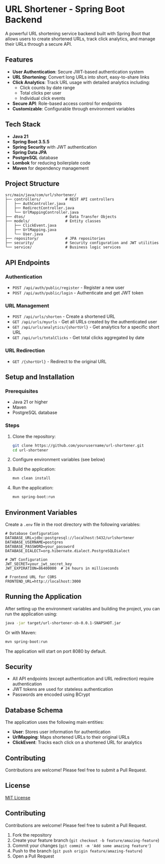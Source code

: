 # URL Shortener - Spring Boot Backend

A powerful URL shortening service backend built with Spring Boot that allows users to create shortened URLs, track click analytics, and manage their URLs through a secure API.

## Features

- **User Authentication**: Secure JWT-based authentication system
- **URL Shortening**: Convert long URLs into short, easy-to-share links
- **Click Analytics**: Track URL usage with detailed analytics including:
    - Click counts by date range
    - Total clicks per user
    - Individual click events
- **Secure API**: Role-based access control for endpoints
- **Customizable**: Configurable through environment variables

## Tech Stack

- **Java 21**
- **Spring Boot 3.5.5**
- **Spring Security** with JWT authentication
- **Spring Data JPA**
- **PostgreSQL** database
- **Lombok** for reducing boilerplate code
- **Maven** for dependency management

## Project Structure

```
src/main/java/com/url/shortener/
├── controllers/           # REST API controllers
│   ├── AuthController.java
│   ├── RedirectController.java
│   └── UrlMappingController.java
├── dtos/                  # Data Transfer Objects
├── models/                # Entity classes
│   ├── ClickEvent.java
│   ├── UrlMapping.java
│   └── User.java
├── repository/            # JPA repositories
├── security/              # Security configuration and JWT utilities
└── service/               # Business logic services
```

## API Endpoints

### Authentication

- `POST /api/auth/public/register` - Register a new user
- `POST /api/auth/public/login` - Authenticate and get JWT token

### URL Management

- `POST /api/urls/shorten` - Create a shortened URL
- `GET /api/urls/myurls` - Get all URLs created by the authenticated user
- `GET /api/urls/analytics/{shortUrl}` - Get analytics for a specific short URL
- `GET /api/urls/totalClicks` - Get total clicks aggregated by date

### URL Redirection

- `GET /{shortUrl}` - Redirect to the original URL

## Setup and Installation

### Prerequisites

- Java 21 or higher
- Maven
- PostgreSQL database

### Steps

1. Clone the repository:
   ```bash
   git clone https://github.com/yourusername/url-shortener.git
   cd url-shortener
   ```

2. Configure environment variables (see below)

3. Build the application:
   ```bash
   mvn clean install
   ```

4. Run the application:
   ```bash
   mvn spring-boot:run
   ```

## Environment Variables

Create a `.env` file in the root directory with the following variables:

```properties
# Database Configuration
DATABASE_URL=jdbc:postgresql://localhost:5432/urlshortener
DATABASE_USERNAME=postgres
DATABASE_PASSWORD=your_password
DATABASE_DIALECT=org.hibernate.dialect.PostgreSQLDialect

# JWT Configuration
JWT_SECRET=your_jwt_secret_key
JWT_EXPIRATION=86400000  # 24 hours in milliseconds

# Frontend URL for CORS
FRONTEND_URL=http://localhost:3000
```

## Running the Application

After setting up the environment variables and building the project, you can run the application using:

```bash
java -jar target/url-shortener-sb-0.0.1-SNAPSHOT.jar
```

Or with Maven:

```bash
mvn spring-boot:run
```

The application will start on port 8080 by default.

## Security

- All API endpoints (except authentication and URL redirection) require authentication
- JWT tokens are used for stateless authentication
- Passwords are encoded using BCrypt

## Database Schema

The application uses the following main entities:

- **User**: Stores user information for authentication
- **UrlMapping**: Maps shortened URLs to their original URLs
- **ClickEvent**: Tracks each click on a shortened URL for analytics

## Contributing

Contributions are welcome! Please feel free to submit a Pull Request.

## License

[MIT License](LICENSE)

## Contributing

Contributions are welcome! Please feel free to submit a Pull Request.

1. Fork the repository
2. Create your feature branch (`git checkout -b feature/amazing-feature`)
3. Commit your changes (`git commit -m 'Add some amazing feature'`)
4. Push to the branch (`git push origin feature/amazing-feature`)
5. Open a Pull Request